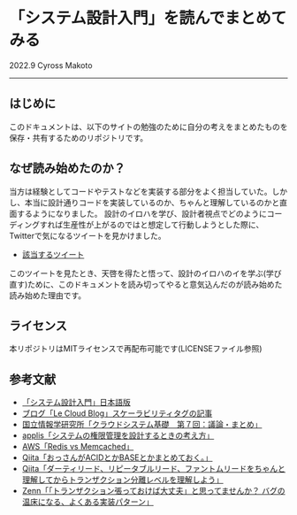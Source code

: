 # 「システム設計入門」を読んでまとめてみる

2022.9 Cyross Makoto

---

## はじめに

このドキュメントは、以下のサイトの勉強のために自分の考えをまとめたものを保存・共有するためのリポジトリです。

## なぜ読み始めたのか？

当方は経験としてコードやテストなどを実装する部分をよく担当していた。しかし、本当に設計通りコードを実装しているのか、ちゃんと理解しているのかと直面するようになりました。
設計のイロハを学び、設計者視点でどのようにコーディングすれば生産性が上がるのではと想定して行動しようとした際に、Twitterで気になるツイートを見かけました。

* [該当するツイート](https://twitter.com/sakamoto582/status/1569871572110053376)

このツイートを見たとき、天啓を得たと悟って、設計のイロハのイを学ぶ(学び直す)ために、このドキュメントを読み切ってやると意気込んだのが読み始めた読み始めた理由です。

## ライセンス

本リポジトリはMITライセンスで再配布可能です(LICENSEファイル参照)

## 参考文献

* [「システム設計入門」日本語版](https://github.com/donnemartin/system-design-primer/blob/master/README-ja.md)
* [ブログ「Le Cloud Blog」スケーラビリティタグの記事](https://www.lecloud.net/tagged/scalability/chrono)
* [国立情報学研究所「クラウドシステム基礎　第７回：議論・まとめ」](http://research.nii.ac.jp/~f-ishikawa/work/enpit/CloudBasic-7-discussions.pdf)
* [applis「システムの権限管理を設計するときの考え方」](https://applis.io/posts/how-to-manage-authorization)
* [AWS「Redis vs Memcached」](https://aws.amazon.com/jp/elasticache/redis-vs-memcached/)
* [Qiita「おっさんがACIDとかBASEとかまとめておく。」](https://qiita.com/suziq99999/items/2e7037042b31a77b19c8)
* [Qiita「ダーティリード、リピータブルリード、ファントムリードをちゃんと理解してからトランザクション分離レベルを理解しよう」](https://qiita.com/momotaro98/items/ad859ec2934ee98540fb)
* [Zenn「「トランザクション張っておけば大丈夫」と思ってませんか？ バグの温床になる、よくある実装パターン」](https://zenn.dev/tockn/articles/4268398c8ec9a9)
